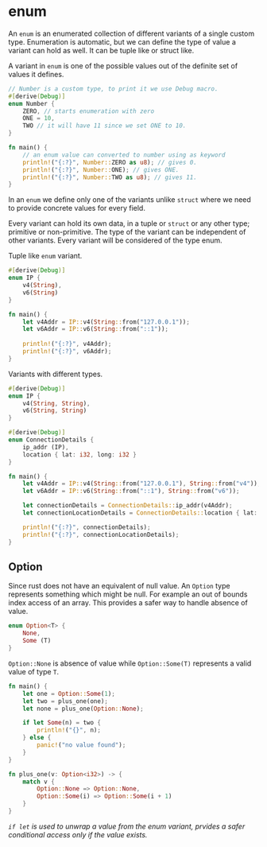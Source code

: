 # enum

An `enum` is an enumerated collection of different variants of a single custom type. Enumeration is automatic, but we can define the type of value a variant can hold as well. It can be tuple like or struct like.

A variant in `enum` is one of the possible values out of the definite set of values it defines.

```rust
// Number is a custom type, to print it we use Debug macro.
#[derive(Debug)]
enum Number {
    ZERO, // starts enumeration with zero
    ONE = 10,
    TWO // it will have 11 since we set ONE to 10.
}

fn main() {
    // an enum value can converted to number using as keyword
    println!("{:?}", Number::ZERO as u8); // gives 0.
    println!("{:?}", Number::ONE); // gives ONE.
    println!("{:?}", Number::TWO as u8); // gives 11.
}
```
In an `enum` we define only one of the variants unlike `struct` where we need to provide concrete values for every field.

Every variant can hold its own data, in a tuple or `struct` or any other type; primitive or non-primitive. The type of the variant can be independent of other variants. Every variant will be considered of the type enum.

Tuple like `enum` variant. 

```rust
#[derive(Debug)]
enum IP {
    v4(String),
    v6(String)
}

fn main() {
    let v4Addr = IP::v4(String::from("127.0.0.1"));
    let v6Addr = IP::v6(String::from("::1"));
    
    println!("{:?}", v4Addr);
    println!("{:?}", v6Addr);
}
```
Variants with different types.

```rust
#[derive(Debug)]
enum IP {
    v4(String, String),
    v6(String, String)
}

#[derive(Debug)]
enum ConnectionDetails {
    ip_addr (IP),
    location { lat: i32, long: i32 }
}

fn main() {
    let v4Addr = IP::v4(String::from("127.0.0.1"), String::from("v4"));
    let v6Addr = IP::v6(String::from("::1"), String::from("v6"));

    let connectionDetails = ConnectionDetails::ip_addr(v4Addr);
    let connectionLocationDetails = ConnectionDetails::location { lat: -1, long: 1 };

    println!("{:?}", connectionDetails);
    println!("{:?}", connectionLocationDetails);
}
```

## Option

Since rust does not have an equivalent of null value. An `Option` type represents something which might be null. For example an out of bounds index access of an array. This provides a safer way to handle absence of value.

```rust
enum Option<T> {
    None,
    Some (T)
}
```

`Option::None` is absence of value while `Option::Some(T)` represents a valid value of type `T`.

```rust
fn main() {
    let one = Option::Some(1);
    let two = plus_one(one);
    let none = plus_one(Option::None);

    if let Some(n) = two {
        println!("{}", n);
    } else {
        panic!("no value found");
    }
}

fn plus_one(v: Option<i32>) -> {
    match v {
        Option::None => Option::None,
        Option::Some(i) => Option::Some(i + 1)
    }
}
```

*`if let` is used to unwrap a value from the enum variant, prvides a safer conditional access only if the value exists.*

